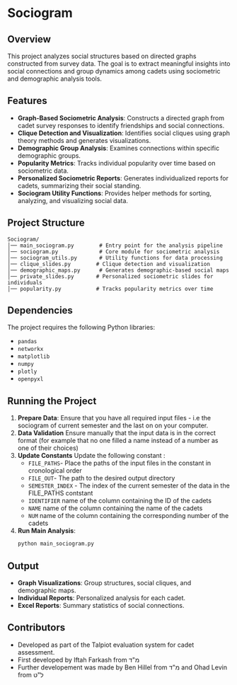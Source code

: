 
# Sociogram 

## Overview
This project analyzes social structures based on directed graphs constructed from survey data. The goal is to extract meaningful insights into social connections and group dynamics among cadets using sociometric and demographic analysis tools.

## Features
- **Graph-Based Sociometric Analysis**: Constructs a directed graph from cadet survey responses to identify friendships and social connections.
- **Clique Detection and Visualization**: Identifies social cliques using graph theory methods and generates visualizations.
- **Demographic Group Analysis**: Examines connections within specific demographic groups.
- **Popularity Metrics**: Tracks individual popularity over time based on sociometric data.
- **Personalized Sociometric Reports**: Generates individualized reports for cadets, summarizing their social standing.
- **Sociogram Utility Functions**: Provides helper methods for sorting, analyzing, and visualizing social data.

## Project Structure
```
Sociogram/
│── main_sociogram.py        # Entry point for the analysis pipeline
│── sociogram.py             # Core module for sociometric analysis
│── sociogram_utils.py       # Utility functions for data processing
│── clique_slides.py        # Clique detection and visualization
│── demographic_maps.py      # Generates demographic-based social maps
│── private_slides.py       # Personalized sociometric slides for individuals
│── popularity.py           # Tracks popularity metrics over time
```

## Dependencies
The project requires the following Python libraries:
- `pandas`
- `networkx`
- `matplotlib`
- `numpy`
- `plotly`
- `openpyxl`

## Running the Project
1. **Prepare Data**: Ensure that you have all required input files - i.e the sociogram of current semester and the last on on your computer. 
2. **Data Validation** Ensure manually that the input data is in the correct format (for example that no one filled a name instead of a number as one of their choices)
2. **Update Constants** Update the following constant :
   * `FILE_PATHS`- Place the paths of the input files in the  constant in cronological order
   * `FILE_OUT`- The path to the desired output directory
   * `SEMESTER_INDEX` - The index of the current semester of the data in the FILE_PATHS contstant
   * `IDENTIFIER` name of the column containing the ID of the cadets
   * `NAME` name of the column containing the name of the cadets
   * `NUM` name of the column containing the corresponding number of the cadets
3. **Run Main Analysis**:
   ```sh
   python main_sociogram.py
   ```

## Output
- **Graph Visualizations**: Group structures, social cliques, and demographic maps.
- **Individual Reports**: Personalized analysis for each cadet.
- **Excel Reports**: Summary statistics of social connections.

## Contributors
- Developed as part of the Talpiot evaluation system for cadet assessment.
- First developed by Iftah Farkash from מ"ד 
- Further developement was made by Ben Hillel from מ"ד and Ohad Levin from ל"ט

